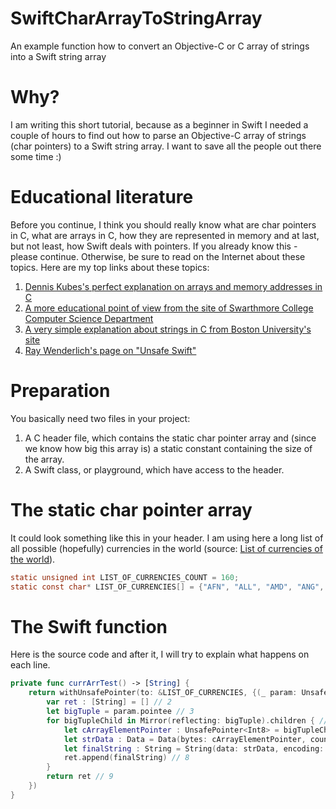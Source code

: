 # SwiftCharArrayToStringArray
An example function how to convert an Objective-C or C array of strings into a Swift string array

# Why?
I am writing this short tutorial, because as a beginner in Swift I needed a couple of hours to find out how to parse an Objective-C array of strings (char pointers) to a Swift string array. I want to save all the people out there some time :)

# Educational literature
Before you continue, I think you should really know what are char pointers in C, what are arrays in C, how they are represented in memory and at last, but not least, how Swift deals with pointers. If you already know this - please continue. Otherwise, be sure to read on the Internet about these topics. Here are my top links about these topics:
1. [Dennis Kubes's perfect explanation on arrays and memory addresses in C](https://denniskubes.com/2012/08/17/basics-of-memory-addresses-in-c/)
2. [A more educational point of view from the site of Swarthmore College Computer Science Department](https://www.cs.swarthmore.edu/~newhall/unixhelp/C_arrays.html)
3. [A very simple explanation about strings in C from Boston University's site](https://www.cs.bu.edu/teaching/cpp/string/array-vs-ptr/)
4. [Ray Wenderlich's page on "Unsafe Swift"](https://www.raywenderlich.com/148569/unsafe-swift)

# Preparation
You basically need two files in your project:
1. A C header file, which contains the static char pointer array and (since we know how big this array is) a static constant containing the size of the array.
2. A Swift class, or playground, which have access to the header.

# The static char pointer array
It could look something like this in your header. I am using here a long list of all possible (hopefully) currencies in the world (source: [List of currencies of the world](https://www.countries-ofthe-world.com/world-currencies.html)).
```C
static unsigned int LIST_OF_CURRENCIES_COUNT = 160;
static const char* LIST_OF_CURRENCIES[] = {"AFN", "ALL", "AMD", "ANG", "AOA", "ARS", "AUD", "AWG", "AZN", "BAM", "BBD", "BDT", "BGN", "BHD", "BIF", "BMD", "BND", "BOB", "BRL", "BSD", "BTN", "BWP", "BYN", "BYR", "BZD", "CAD", "CDF", "CHF", "CLP", "CNY", "COP", "CRC", "CUC", "CUP", "CVE", "CZK", "DJF", "DKK", "DOP", "DZD", "EGP", "ERN", "ETB", "EUR", "FJD", "FKP", "GBP", "GEL", "GGP", "GHS", "GIP", "GMD", "GNF", "GTQ", "GYD", "HKD", "HNL", "HRK", "HTG", "HUF", "IDR", "ILS", "IMP", "INR", "IQD", "IRR", "ISK", "JEP", "JMD", "JOD", "JPY", "KES", "KGS", "KHR", "KMF", "KPW", "KRW", "KWD", "KYD", "KZT", "LAK", "LBP", "LKR", "LRD", "LSL", "LYD", "MAD", "MDL", "MGA", "MKD", "MMK", "MNT", "MOP", "MRO", "MUR", "MVR", "MWK", "MXN", "MYR", "MZN", "NAD", "NGN", "NIO", "NOK", "NPR", "NZD", "OMR", "PAB", "PEN", "PGK", "PHP", "PKR", "PLN", "PRB", "PYG", "QAR", "RON", "RSD", "RUB", "RWF", "SAR", "SBD", "SCR", "SDG", "SEK", "SGD", "SHP", "SLL", "SOS", "SRD", "SSP", "STD", "SYP", "SZL", "THB", "TJS", "TMT", "TND", "TOP", "TRY", "TTD", "TVD", "TWD", "TZS", "UAH", "UGX", "USD", "UYU", "UZS", "VEF", "VND", "VUV", "WST", "XAF", "XCD", "XOF", "XPF", "YER", "ZAR", "ZMW"};
```

# The Swift function
Here is the source code and after it, I will try to explain what happens on each line.
```Swift
private func currArrTest() -> [String] {
    return withUnsafePointer(to: &LIST_OF_CURRENCIES, {(_ param: UnsafePointer) -> [String] in // 1
        var ret : [String] = [] // 2
        let bigTuple = param.pointee // 3
        for bigTupleChild in Mirror(reflecting: bigTuple).children { // 4
            let cArrayElementPointer : UnsafePointer<Int8> = bigTupleChild.value as! UnsafePointer<Int8> // 5
            let strData : Data = Data(bytes: cArrayElementPointer, count: Int(3)) // 6
            let finalString : String = String(data: strData, encoding: String.Encoding.utf8)! // 7
            ret.append(finalString) // 8
        }
        return ret // 9
    })
}
```
